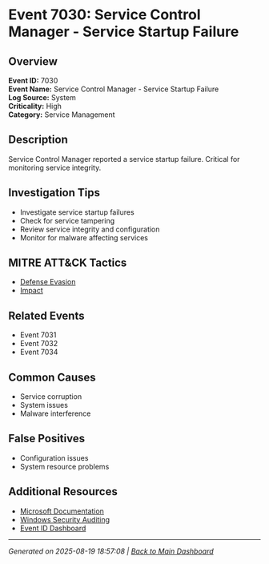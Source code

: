 # Event 7030: Service Control Manager - Service Startup Failure

## Overview
**Event ID:** 7030  
**Event Name:** Service Control Manager - Service Startup Failure  
**Log Source:** System  
**Criticality:** High  
**Category:** Service Management  

## Description
Service Control Manager reported a service startup failure. Critical for monitoring service integrity.

## Investigation Tips
- Investigate service startup failures
- Check for service tampering
- Review service integrity and configuration
- Monitor for malware affecting services

## MITRE ATT&CK Tactics
- [Defense Evasion](https://attack.mitre.org/tactics/TA0005/)
- [Impact](https://attack.mitre.org/tactics/TA0040/)

## Related Events
- Event 7031
- Event 7032
- Event 7034

## Common Causes
- Service corruption
- System issues
- Malware interference

## False Positives
- Configuration issues
- System resource problems

## Additional Resources
- [Microsoft Documentation](https://learn.microsoft.com/en-us/windows/win32/services/service-control-manager)
- [Windows Security Auditing](https://learn.microsoft.com/en-us/windows/security/threat-protection/auditing/audit-events)
- [Event ID Dashboard](../index.html)

---
*Generated on 2025-08-19 18:57:08 | [Back to Main Dashboard](../index.html)*
